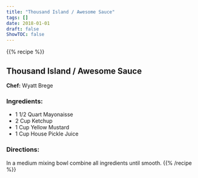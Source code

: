 ```yaml
---
title: "Thousand Island / Awesome Sauce"
tags: []
date: 2018-01-01
draft: false
ShowTOC: false
---
```


{{% recipe %}}

## Thousand Island / Awesome Sauce

**Chef:** Wyatt Brege



### Ingredients:

-   1 1/2 Quart Mayonaisse
-   2 Cup Ketchup
-   1 Cup Yellow Mustard
-   1 Cup House Pickle Juice

### Directions: 

In a medium mixing bowl combine all ingredients until smooth.
{{% /recipe %}}
